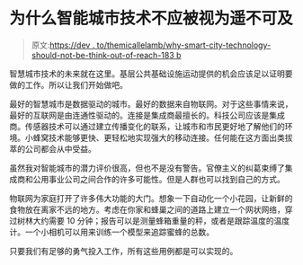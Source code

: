 # 为什么智能城市技术不应被视为遥不可及

> 原文:[https://dev . to/themicallelamb/why-smart-city-technology-should-not-be-think-out-of-reach-183 b](https://dev.to/themichaellamb/why-smart-city-technology-shouldn-t-be-considered-out-of-reach-183b)

智慧城市技术的未来就在这里。基层公共基础设施运动提供的机会应该足以证明要做的工作。所以让我们开始做吧。

最好的智慧城市是数据驱动的城市。最好的数据来自物联网。对于这些事情来说，最好的互联网是由连通性驱动的。连接是集成商最擅长的。科技公司应该是集成商。传感器技术可以通过建立传播变化的联系，让城市和市民更好地了解他们的环境。小蜂窝技术能够更快、更轻松地实现强大的移动连接。任何能在这方面出类拔萃的公司都会从中受益。

虽然我对智能城市的潜力评价很高，但也不是没有警告。官僚主义的纠葛束缚了集成商和公用事业公司之间合作的许多可能性。但是人群也可以找到自己的方式。

物联网为家庭打开了许多伟大功能的大门。想象一下自动化一个小花园，让新鲜的食物放在离家不远的地方。考虑在你家和蜂巢之间的道路上建立一个网状网络，穿过树林大约需要 10 分钟；报告可以是测量蜂箱重量的秤，或者是跟踪温度的温度计。一个小相机可以用来训练一个模型来追踪蜜蜂的总数。

只要我们有足够的勇气投入工作，所有这些用例都是可以实现的。